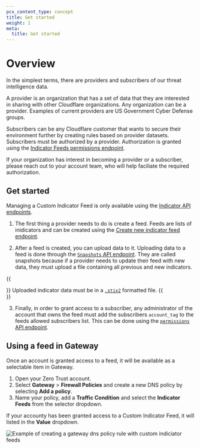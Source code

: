 ```yaml
---
pcx_content_type: concept
title: Get started
weight: 1
meta:
  title: Get started
---
```


# Overview

In the simplest terms, there are providers and subscribers of our threat intelligence data.

A provider is an organization that has a set of data that they are interested in sharing with other Cloudflare organizations. Any organization can be a provider. Examples of current providers are US Government Cyber Defense groups. 

Subscribers can be any Cloudflare customer that wants to secure their environment further by creating rules based on provider datasets. Subscribers must be authorized by a provider. Authorization is granted using the [Indicator Feeds permissions endpoint](/api/operations/custom-indicator-feeds-add-permission). 

If your organization has interest in becoming a provider or a subscriber, please reach out to your account team, who will help faciliate the required authorization. 

## Get started

Managing a Custom Indicator Feed is only available using the [Indicator API endpoints](/api/operations/custom-indicator-feeds-get-indicator-feeds). 

1. The first thing a provider needs to do is create a feed. Feeds are lists of inidicators and can be created using the [Create new indicator feed endpoint](/api/operations/custom-indicator-feeds-create-indicator-feeds).

2. After a feed is created, you can upload data to it. Uploading data to a feed is done through the [`Snapshots` API endpoint](/api/operations/custom-indicator-feeds-update-indicator-feed-data). They are called snapshots because if a provider needs to update their feed with new data, they must upload a file containing all previous and new indicators. 

{{<Aside type="note">}} 
Uploaded indicator data must be in a [`.stix2`](https://oasis-open.github.io/cti-documentation/stix/intro) formatted file.
{{</Aside>}}

3. Finally, in order to grant access to a subscriber, any administrator of the account that owns the feed must add the subscribers `account_tag` to the feeds allowed subscribers list. This can be done using the [`permissions` API endpoint](/api/operations/custom-indicator-feeds-add-permission). 

## Using a feed in Gateway

Once an account is granted access to a feed, it will be available as a selectable item in Gateway. 

1. Open your Zero Trust account.
2. Select **Gateway** > **Firewall Policies** and create a new DNS policy by selecting **Add a policy**.
3. Name your policy, add a **Traffic Condition** and select the **Indicator Feeds** from the selector dropdown.

If your accounty has been granted access to a Custom Indicator Feed, it will listed in the **Value** dropdown.

![Example of creating a gateway dns policy rule with custom indiciator feeds](/images/security-center/gateway-indicator-feed.png)

